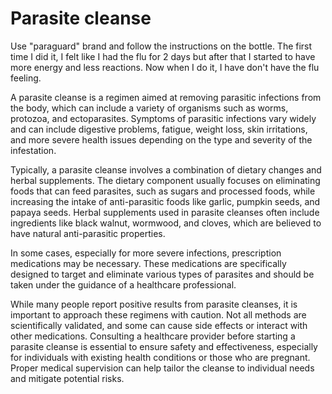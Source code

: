 <!--
source: gpt-40
tags: parasites cleanses
-->

# Parasite cleanse

Use "paraguard" brand and follow the instructions on the bottle. The first time I did it, I felt like I had the flu for 2 days but after that I started to have more energy and less reactions. Now when I do it, I have don't have the flu feeling.

A parasite cleanse is a regimen aimed at removing parasitic infections from the body, which can include a variety of organisms such as worms, protozoa, and ectoparasites. Symptoms of parasitic infections vary widely and can include digestive problems, fatigue, weight loss, skin irritations, and more severe health issues depending on the type and severity of the infestation. 

Typically, a parasite cleanse involves a combination of dietary changes and herbal supplements. The dietary component usually focuses on eliminating foods that can feed parasites, such as sugars and processed foods, while increasing the intake of anti-parasitic foods like garlic, pumpkin seeds, and papaya seeds. Herbal supplements used in parasite cleanses often include ingredients like black walnut, wormwood, and cloves, which are believed to have natural anti-parasitic properties.

In some cases, especially for more severe infections, prescription medications may be necessary. These medications are specifically designed to target and eliminate various types of parasites and should be taken under the guidance of a healthcare professional. 

While many people report positive results from parasite cleanses, it is important to approach these regimens with caution. Not all methods are scientifically validated, and some can cause side effects or interact with other medications. Consulting a healthcare provider before starting a parasite cleanse is essential to ensure safety and effectiveness, especially for individuals with existing health conditions or those who are pregnant. Proper medical supervision can help tailor the cleanse to individual needs and mitigate potential risks.

